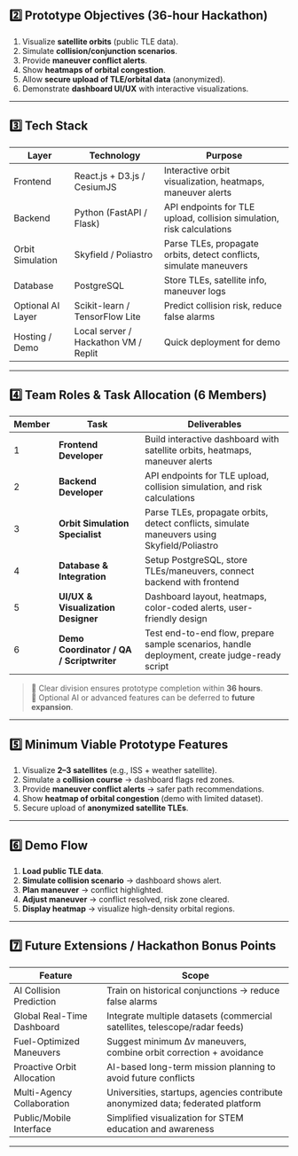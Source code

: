 ## 2️⃣ Prototype Objectives (36-hour Hackathon)

1. Visualize **satellite orbits** (public TLE data).  
2. Simulate **collision/conjunction scenarios**.  
3. Provide **maneuver conflict alerts**.  
4. Show **heatmaps of orbital congestion**.  
5. Allow **secure upload of TLE/orbital data** (anonymized).  
6. Demonstrate **dashboard UI/UX** with interactive visualizations.  

---

## 3️⃣ Tech Stack

| Layer | Technology | Purpose |
|-------|------------|---------|
| Frontend | React.js + D3.js / CesiumJS | Interactive orbit visualization, heatmaps, maneuver alerts |
| Backend | Python (FastAPI / Flask) | API endpoints for TLE upload, collision simulation, risk calculations |
| Orbit Simulation | Skyfield / Poliastro | Parse TLEs, propagate orbits, detect conflicts, simulate maneuvers |
| Database | PostgreSQL | Store TLEs, satellite info, maneuver logs |
| Optional AI Layer | Scikit-learn / TensorFlow Lite | Predict collision risk, reduce false alarms |
| Hosting / Demo | Local server / Hackathon VM / Replit | Quick deployment for demo |

---

## 4️⃣ Team Roles & Task Allocation (6 Members)

| Member | Task | Deliverables |
|--------|------|-------------|
| 1 | **Frontend Developer** | Build interactive dashboard with satellite orbits, heatmaps, maneuver alerts | --Ankit kumar das
| 2 | **Backend Developer** | API endpoints for TLE upload, collision simulation, and risk calculations | --Nilesh
| 3 | **Orbit Simulation Specialist** | Parse TLEs, propagate orbits, detect conflicts, simulate maneuvers using Skyfield/Poliastro |--Rhythm
| 4 | **Database & Integration** | Setup PostgreSQL, store TLEs/maneuvers, connect backend with frontend | --Ashutosh
| 5 | **UI/UX & Visualization Designer** | Dashboard layout, heatmaps, color-coded alerts, user-friendly design | -- Shruti 
| 6 | **Demo Coordinator / QA / Scriptwriter** | Test end-to-end flow, prepare sample scenarios, handle deployment, create judge-ready script | --Abhisheik

> 🔹 Clear division ensures prototype completion within **36 hours**.  
> 🔹 Optional AI or advanced features can be deferred to **future expansion**.

---

## 5️⃣ Minimum Viable Prototype Features

1. Visualize **2–3 satellites** (e.g., ISS + weather satellite).  
2. Simulate a **collision course** → dashboard flags red zones.  
3. Provide **maneuver conflict alerts** → safer path recommendations.  
4. Show **heatmap of orbital congestion** (demo with limited dataset).  
5. Secure upload of **anonymized satellite TLEs**.  

---

## 6️⃣ Demo Flow

1. **Load public TLE data**.  
2. **Simulate collision scenario** → dashboard shows alert.  
3. **Plan maneuver** → conflict highlighted.  
4. **Adjust maneuver** → conflict resolved, risk zone cleared.  
5. **Display heatmap** → visualize high-density orbital regions.  

---

## 7️⃣ Future Extensions / Hackathon Bonus Points

| Feature | Scope |
|---------|-------|
| AI Collision Prediction | Train on historical conjunctions → reduce false alarms |
| Global Real-Time Dashboard | Integrate multiple datasets (commercial satellites, telescope/radar feeds) |
| Fuel-Optimized Maneuvers | Suggest minimum Δv maneuvers, combine orbit correction + avoidance |
| Proactive Orbit Allocation | AI-based long-term mission planning to avoid future conflicts |
| Multi-Agency Collaboration | Universities, startups, agencies contribute anonymized data; federated platform |
| Public/Mobile Interface | Simplified visualization for STEM education and awareness |

---


